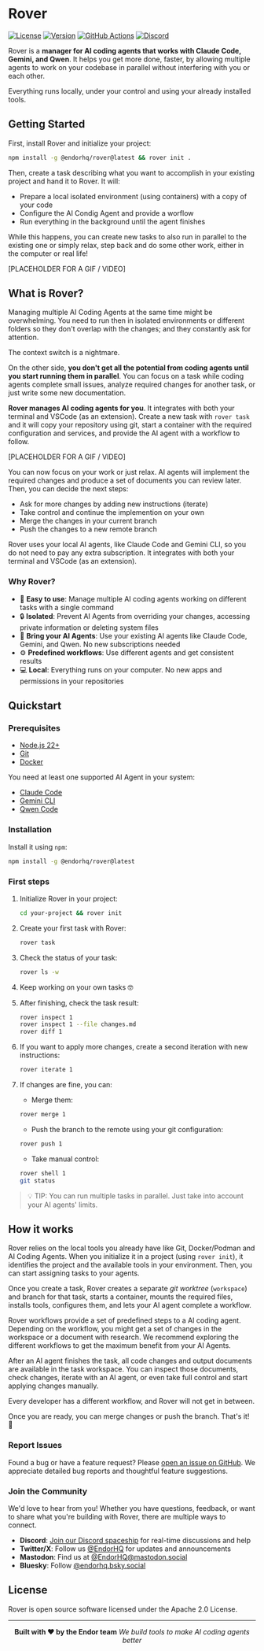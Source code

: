 # Rover

[![License](https://img.shields.io/badge/License-Apache%202.0-blue.svg)](https://opensource.org/licenses/Apache-2.0)
[![Version](https://img.shields.io/npm/v/@endorhq/rover.svg)](https://www.npmjs.com/package/@endorhq/rover)
[![GitHub Actions](https://img.shields.io/github/actions/workflow/status/endorhq/rover/ci.yml?branch=main)](https://github.com/endorhq/rover/actions)
[![Discord](https://img.shields.io/discord/1404714845995139192?color=7289da&label=Discord&logo=discord&logoColor=white)](https://discord.gg/EndorHQ)

Rover is a **manager for AI coding agents that works with Claude Code, Gemini, and Qwen**. It helps you get more done, faster, by allowing multiple agents to work on your codebase in parallel without interfering with you or each other. 

Everything runs locally, under your control and using your already installed tools.

## Getting Started

First, install Rover and initialize your project:

```sh
npm install -g @endorhq/rover@latest && rover init .
```

Then, create a task describing what you want to accomplish in your existing project and hand it to Rover. It will:

- Prepare a local isolated environment (using containers) with a copy of your code
- Configure the AI Condig Agent and provide a worflow
- Run everything in the background until the agent finishes

While this happens, you can create new tasks to also run in parallel to the existing one or simply relax, step back and do some other work, either in the computer or real life!

[PLACEHOLDER FOR A GIF / VIDEO]

## What is Rover?

Managing multiple AI Coding Agents at the same time might be overwhelming. You need to run then in isolated environments or different folders so they don't overlap with the changes; and they constantly ask for attention. 

The context switch is a nightmare.

On the other side, **you don't get all the potential from coding agents until you start running them in parallel**. You can focus on a task while coding agents complete small issues, analyze required changes for another task, or just write some new documentation.

**Rover manages AI coding agents for you**. It integrates with both your terminal and VSCode (as an extension). Create a new task with `rover task` and it will copy your repository using git, start a container with the required configuration and services, and provide the AI agent with a workflow to follow.

[PLACEHOLDER FOR A GIF / VIDEO]

You can now focus on your work or just relax. AI agents will implement the required changes and produce a set of documents you can review later. Then, you can decide the next steps:

- Ask for more changes by adding new instructions (iterate)
- Take control and continue the implemention on your own
- Merge the changes in your current branch
- Push the changes to a new remote branch

Rover uses your local AI agents, like Claude Code and Gemini CLI, so you do not need to pay any extra subscription. It integrates with both your terminal and VSCode (as an extension).

### Why Rover?

* 🚀 **Easy to use**: Manage multiple AI coding agents working on different tasks with a single command
* 🔒 **Isolated**: Prevent AI Agents from overriding your changes, accessing private information or deleting system files
* 🤖 **Bring your AI Agents**: Use your existing AI agents like Claude Code, Gemini, and Qwen. No new subscriptions needed
* ⚙️ **Predefined workflows**: Use different agents and get consistent results
* 💻 **Local**: Everything runs on your computer. No new apps and permissions in your repositories

## Quickstart

### Prerequisites

* [Node.js 22+](https://nodejs.org/en/download)
* [Git](https://git-scm.com/downloads)
* [Docker](https://docs.docker.com/engine/install/)

You need at least one supported AI Agent in your system:

* [Claude Code](https://docs.anthropic.com/en/docs/claude-code/setup)
* [Gemini CLI](https://github.com/google-gemini/gemini-cli?tab=readme-ov-file#-installation)
* [Qwen Code](https://github.com/QwenLM/qwen-code?tab=readme-ov-file#installation)

### Installation

Install it using `npm`:

```sh
npm install -g @endorhq/rover@latest
```

### First steps

1. Initialize Rover in your project:

    ```sh
    cd your-project && rover init
    ```

2. Create your first task with Rover:

    ```sh
    rover task
    ```

3. Check the status of your task:

    ```sh
    rover ls -w
    ```

4. Keep working on your own tasks 🤓

5. After finishing, check the task result:

    ```sh
    rover inspect 1
    rover inspect 1 --file changes.md
    rover diff 1
    ```

6. If you want to apply more changes, create a second iteration with new instructions:

    ```sh
    rover iterate 1
    ```

7. If changes are fine, you can:

    - Merge them:

    ```sh
    rover merge 1
    ```

    - Push the branch to the remote using your git configuration:

    ```sh
    rover push 1
    ```

    - Take manual control:

    ```sh
    rover shell 1
    git status
    ```

> 💡 TIP: You can run multiple tasks in parallel. Just take into account your AI agents' limits.

## How it works

Rover relies on the local tools you already have like Git, Docker/Podman and AI Coding Agents. When you initialize it in a project (using `rover init`), it identifies the project and the available tools in your environment. Then, you can start assigning tasks to your agents. 

Once you create a task, Rover creates a separate _git worktree_ (`workspace`) and branch for that task, starts a container, mounts the required files, installs tools, configures them, and lets your AI agent complete a workflow.

Rover workflows provide a set of predefined steps to a AI coding agent. Depending on the workflow, you might get a set of changes in the workspace or a document with research. We recommend exploring the different workflows to get the maximum benefit from your AI Agents.

After an AI agent finishes the task, all code changes and output documents are available in the task workspace. You can inspect those documents, check changes, iterate with an AI agent, or even take full control and start applying changes manually. 

Every developer has a different workflow, and Rover will not get in between.

Once you are ready, you can merge changes or push the branch. That's it! 🚀 

### Report Issues

Found a bug or have a feature request? Please [open an issue on GitHub](https://github.com/endorhq/rover/issues). We appreciate detailed bug reports and thoughtful feature suggestions.

### Join the Community

We'd love to hear from you! Whether you have questions, feedback, or want to share what you're building with Rover, there are multiple ways to connect.

- **Discord**: [Join our Discord spaceship](https://discord.gg/VGzGVWxrXz) for real-time discussions and help
- **Twitter/X**: Follow us [@EndorHQ](https://twitter.com/EndorHQ) for updates and announcements
- **Mastodon**: Find us at [@EndorHQ@mastodon.social](https://mastodon.social/@EndorHQ)
- **Bluesky**: Follow [@endorhq.bsky.social](https://bsky.app/profile/endorhq.bsky.social)

## License

Rover is open source software licensed under the Apache 2.0 License.

---

<div align="center">

**Built with ❤️ by the Endor team**
_We build tools to make AI coding agents better_

</div>
